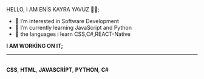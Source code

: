 HELLO, I AM ENİS KAYRA YAVUZ 👨‍💻;
- 👀 I’m interested in Software Development
- 🌱 I’m currently learning JavaScript and Python
- 👀 the languages i learn CSS,C#,REACT-Native

<b>I AM WORKİNG ON IT;</b>
<hr>
<br>
<b>CSS</b>, <b>HTML</b>, <b>JAVASCRİPT</b>, <b>PYTHON</b>, <b>C#</b>
<!---
enenis/enenis is a ✨ special ✨ repository because its `README.md` (this file) appears on your GitHub profile.
You can click the Preview link to take a look at your changes.
--->
